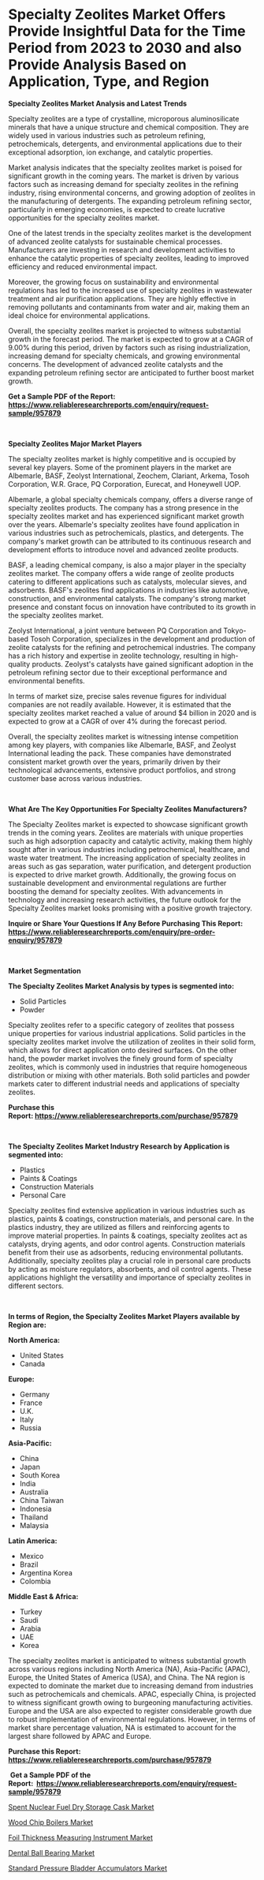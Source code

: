 <p><h1>Specialty Zeolites Market Offers Provide Insightful Data for the Time Period from 2023 to 2030 and also Provide Analysis Based on Application, Type, and Region</h1></p><p><strong>Specialty Zeolites Market Analysis and Latest Trends</strong></p>
<p><p>Specialty zeolites are a type of crystalline, microporous aluminosilicate minerals that have a unique structure and chemical composition. They are widely used in various industries such as petroleum refining, petrochemicals, detergents, and environmental applications due to their exceptional adsorption, ion exchange, and catalytic properties.</p><p>Market analysis indicates that the specialty zeolites market is poised for significant growth in the coming years. The market is driven by various factors such as increasing demand for specialty zeolites in the refining industry, rising environmental concerns, and growing adoption of zeolites in the manufacturing of detergents. The expanding petroleum refining sector, particularly in emerging economies, is expected to create lucrative opportunities for the specialty zeolites market.</p><p>One of the latest trends in the specialty zeolites market is the development of advanced zeolite catalysts for sustainable chemical processes. Manufacturers are investing in research and development activities to enhance the catalytic properties of specialty zeolites, leading to improved efficiency and reduced environmental impact.</p><p>Moreover, the growing focus on sustainability and environmental regulations has led to the increased use of specialty zeolites in wastewater treatment and air purification applications. They are highly effective in removing pollutants and contaminants from water and air, making them an ideal choice for environmental applications.</p><p>Overall, the specialty zeolites market is projected to witness substantial growth in the forecast period. The market is expected to grow at a CAGR of 9.00% during this period, driven by factors such as rising industrialization, increasing demand for specialty chemicals, and growing environmental concerns. The development of advanced zeolite catalysts and the expanding petroleum refining sector are anticipated to further boost market growth.</p></p>
<p><strong>Get a Sample PDF of the Report:&nbsp; <a href="https://www.reliableresearchreports.com/enquiry/request-sample/957879">https://www.reliableresearchreports.com/enquiry/request-sample/957879</a></strong></p>
<p>&nbsp;</p>
<p><strong>Specialty Zeolites Major Market Players</strong></p>
<p><p>The specialty zeolites market is highly competitive and is occupied by several key players. Some of the prominent players in the market are Albemarle, BASF, Zeolyst International, Zeochem, Clariant, Arkema, Tosoh Corporation, W.R. Grace, PQ Corporation, Eurecat, and Honeywell UOP.</p><p>Albemarle, a global specialty chemicals company, offers a diverse range of specialty zeolites products. The company has a strong presence in the specialty zeolites market and has experienced significant market growth over the years. Albemarle's specialty zeolites have found application in various industries such as petrochemicals, plastics, and detergents. The company's market growth can be attributed to its continuous research and development efforts to introduce novel and advanced zeolite products.</p><p>BASF, a leading chemical company, is also a major player in the specialty zeolites market. The company offers a wide range of zeolite products catering to different applications such as catalysts, molecular sieves, and adsorbents. BASF's zeolites find applications in industries like automotive, construction, and environmental catalysts. The company's strong market presence and constant focus on innovation have contributed to its growth in the specialty zeolites market.</p><p>Zeolyst International, a joint venture between PQ Corporation and Tokyo-based Tosoh Corporation, specializes in the development and production of zeolite catalysts for the refining and petrochemical industries. The company has a rich history and expertise in zeolite technology, resulting in high-quality products. Zeolyst's catalysts have gained significant adoption in the petroleum refining sector due to their exceptional performance and environmental benefits.</p><p>In terms of market size, precise sales revenue figures for individual companies are not readily available. However, it is estimated that the specialty zeolites market reached a value of around $4 billion in 2020 and is expected to grow at a CAGR of over 4% during the forecast period.</p><p>Overall, the specialty zeolites market is witnessing intense competition among key players, with companies like Albemarle, BASF, and Zeolyst International leading the pack. These companies have demonstrated consistent market growth over the years, primarily driven by their technological advancements, extensive product portfolios, and strong customer base across various industries.</p></p>
<p>&nbsp;</p>
<p><strong>What Are The Key Opportunities For Specialty Zeolites Manufacturers?</strong></p>
<p><p>The Specialty Zeolites market is expected to showcase significant growth trends in the coming years. Zeolites are materials with unique properties such as high adsorption capacity and catalytic activity, making them highly sought after in various industries including petrochemical, healthcare, and waste water treatment. The increasing application of specialty zeolites in areas such as gas separation, water purification, and detergent production is expected to drive market growth. Additionally, the growing focus on sustainable development and environmental regulations are further boosting the demand for specialty zeolites. With advancements in technology and increasing research activities, the future outlook for the Specialty Zeolites market looks promising with a positive growth trajectory.</p></p>
<p><strong>Inquire or Share Your Questions If Any Before Purchasing This Report: <a href="https://www.reliableresearchreports.com/enquiry/pre-order-enquiry/957879">https://www.reliableresearchreports.com/enquiry/pre-order-enquiry/957879</a></strong></p>
<p>&nbsp;</p>
<p><strong>Market Segmentation</strong></p>
<p><strong>The Specialty Zeolites Market Analysis by types is segmented into:</strong></p>
<p><ul><li>Solid Particles</li><li>Powder</li></ul></p>
<p><p>Specialty zeolites refer to a specific category of zeolites that possess unique properties for various industrial applications. Solid particles in the specialty zeolites market involve the utilization of zeolites in their solid form, which allows for direct application onto desired surfaces. On the other hand, the powder market involves the finely ground form of specialty zeolites, which is commonly used in industries that require homogeneous distribution or mixing with other materials. Both solid particles and powder markets cater to different industrial needs and applications of specialty zeolites.</p></p>
<p><strong>Purchase this Report:&nbsp;<a href="https://www.reliableresearchreports.com/purchase/957879">https://www.reliableresearchreports.com/purchase/957879</a></strong></p>
<p>&nbsp;</p>
<p><strong>The Specialty Zeolites Market Industry Research by Application is segmented into:</strong></p>
<p><ul><li>Plastics</li><li>Paints & Coatings</li><li>Construction Materials</li><li>Personal Care</li></ul></p>
<p><p>Specialty zeolites find extensive application in various industries such as plastics, paints & coatings, construction materials, and personal care. In the plastics industry, they are utilized as fillers and reinforcing agents to improve material properties. In paints & coatings, specialty zeolites act as catalysts, drying agents, and odor control agents. Construction materials benefit from their use as adsorbents, reducing environmental pollutants. Additionally, specialty zeolites play a crucial role in personal care products by acting as moisture regulators, absorbents, and oil control agents. These applications highlight the versatility and importance of specialty zeolites in different sectors.</p></p>
<p>&nbsp;</p>
<p><strong>In terms of Region, the Specialty Zeolites Market Players available by Region are:</strong></p>
<p>
    <p> <strong> North America: </strong>
        <ul>
            <li>United States</li>
            <li>Canada</li>
        </ul>
        </p> 
    <p> <strong> Europe: </strong>
        <ul>
            <li>Germany</li>
            <li>France</li>
            <li>U.K.</li>
            <li>Italy</li>
            <li>Russia</li>
        </ul>
        </p> 
    <p> <strong> Asia-Pacific: </strong>
        <ul>
            <li>China</li>
            <li>Japan</li>
            <li>South Korea</li>
            <li>India</li>
            <li>Australia</li>
            <li>China Taiwan</li>
            <li>Indonesia</li>
            <li>Thailand</li>
            <li>Malaysia</li>
        </ul>
        </p> 
    <p> <strong> Latin America: </strong>
        <ul>
            <li>Mexico</li>
            <li>Brazil</li>
            <li>Argentina Korea</li>
            <li>Colombia</li>
        </ul>
        </p> 
    <p> <strong> Middle East & Africa: </strong>
        <ul>
            <li>Turkey</li>
            <li>Saudi</li>
            <li>Arabia</li>
            <li>UAE</li>
            <li>Korea</li>
        </ul>
    </p>
    </p>
<p><p>The specialty zeolites market is anticipated to witness substantial growth across various regions including North America (NA), Asia-Pacific (APAC), Europe, the United States of America (USA), and China. The NA region is expected to dominate the market due to increasing demand from industries such as petrochemicals and chemicals. APAC, especially China, is projected to witness significant growth owing to burgeoning manufacturing activities. Europe and the USA are also expected to register considerable growth due to robust implementation of environmental regulations. However, in terms of market share percentage valuation, NA is estimated to account for the largest share followed by APAC and Europe.</p></p>
<p><strong>Purchase this Report: <a href="https://www.reliableresearchreports.com/purchase/957879">https://www.reliableresearchreports.com/purchase/957879</a></strong></p>
<p>&nbsp;<strong>Get a Sample PDF of the Report:&nbsp;&nbsp;<a href="https://www.reliableresearchreports.com/enquiry/request-sample/957879">https://www.reliableresearchreports.com/enquiry/request-sample/957879</a></strong></p>
<p><strong></strong></p>
<p><p><a href="https://www.linkedin.com/pulse/spent-nuclear-fuel-dry-storage-cask-market-size-2023-zbo9f/">Spent Nuclear Fuel Dry Storage Cask Market</a></p><p><a href="https://medium.com/@wound.key.cure/wood-chip-boilers-market-size-cagr-trends-2024-2030-e83dabd4638a">Wood Chip Boilers Market</a></p><p><a href="https://www.linkedin.com/pulse/foil-thickness-measuring-instrument-market-insights-players-dhvaf/">Foil Thickness Measuring Instrument Market</a></p><p><a href="https://medium.com/@clock.fund.arm/dental-ball-bearing-market-report-reveals-the-latest-trends-and-growth-opportunities-of-this-market-20361341f390">Dental Ball Bearing Market</a></p><p><a href="https://www.linkedin.com/pulse/standard-pressure-bladder-accumulators-market-research-5cehf/">Standard Pressure Bladder Accumulators Market</a></p></p>